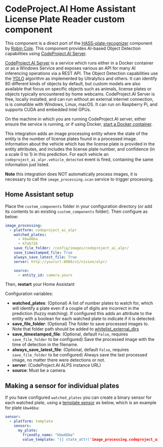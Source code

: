 # CodeProject.AI Home Assistant License Plate Reader custom component

This component is a direct port of the [HASS-plate-recognizer](https://github.com/robmarkcole/HASS-plate-recognizer) component by [Robin Cole](https://github.com/robmarkcole). This component provides AI-based Object Detection capabilities using [CodeProject.AI Server](https://codeproject.com/ai). 

 [CodeProject.AI Server](https://codeproject.com/ai) is a service which runs either in a Docker container or as a Windows Service and exposes various an API for many AI inferencing operations via a REST API. The Object Detection capabilities use the [YOLO](https://arxiv.org/pdf/1506.02640.pdf) algorithm as implemented by Ultralytics and others. It can identify 80 different kinds of objects by default, but custom models are also available that focus on specific objects such as animals, license plates or objects typically encountered by home webcams. CodeProject.AI Server is free, locally installed, and can run without an external internet connection, is is comatible with Windows, Linux, macOS. It can run on Raspberry Pi, and supports CUDA and embedded Intel GPUs.

On the machine in which you are running CodeProject.AI server, either ensure the service is running, or if using Docker, [start a Docker container](https://www.codeproject.com/ai/docs/why/running_in_docker.html#launching-a-container). 

This integration adds an image processing entity where the state of the entity is the number of license plates found in a processed image. Information about the vehicle which has the license plate is provided in the entity attributes, and includes the license plate number, and confidence (in a scale 0 to 1) in this prediction. For each vehicle an `codeproject_ai_alpr.vehicle_detected` event is fired, containing the same information just listed. 

**Note** this integration does NOT automatically process images, it is necessary to call the `image_processing.scan` service to trigger processing.

## Home Assistant setup
Place the `custom_components` folder in your configuration directory (or add its contents to an existing `custom_components` folder). Then configure as below:

```yaml
image_processing:
  - platform: codeproject_ai_alpr
    watched_plates:
      - kbw46ba
      - kfab726
    save_file_folder: /config/images/codeproject_ai_alpr/
    save_timestamped_file: True
    always_save_latest_file: True
    server: http://yoururl:8080/v1/vision/alpr/

    source:
      - entity_id: camera.yours
```
Then, **restart** your Home Assistant

Configuration variables:
- **watched_plates**: (Optional) A list of number plates to watch for, which will identify a plate even if a couple of digits are incorrect in the prediction (fuzzy matching). If configured this adds an attribute to the entity with a boolean for each watched plate to indicate if it is detected.
- **save_file_folder**: (Optional) The folder to save processed images to. Note that folder path should be added to [whitelist_external_dirs](https://www.home-assistant.io/docs/configuration/basic/)
- **save_timestamped_file**: (Optional, default `False`, requires `save_file_folder` to be configured) Save the processed image with the time of detection in the filename.
- **always_save_latest_file**: (Optional, default `False`, requires `save_file_folder` to be configured) Always save the last processed image, no matter there were detections or not.
- **server**: (CodeProject.AI ALPS instance URL)
- **source**: Must be a camera.

## Making a sensor for individual plates
If you have configured `watched_plates` you can create a binary sensor for each watched plate, using a [template sensor](https://www.home-assistant.io/integrations/template/) as below, which is an example for plate `kbw46ba`:

```yaml
sensor:
  - platform: template
    sensors:
      my_plate:
        friendly_name: "kbw46ba"
        value_template: "{{ state_attr("image_processing.codeproject_ai_alpr_1", "watched_plates")["kbw46ba"] }}"
```
